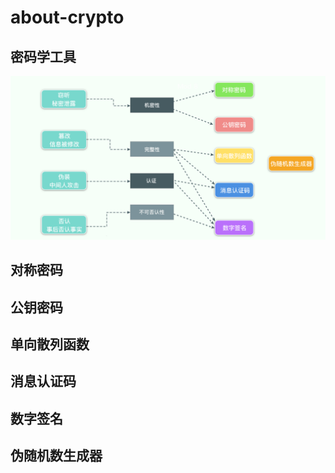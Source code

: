 # about-crypto
## 密码学工具

![](doc/密码学工具.png)

## 对称密码

## 公钥密码

## 单向散列函数

## 消息认证码

## 数字签名

## 伪随机数生成器